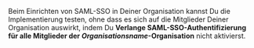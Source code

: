 Beim Einrichten von SAML-SSO in Deiner Organisation kannst Du die Implementierung testen, ohne dass es sich auf die Mitglieder Deiner Organisation auswirkt, indem Du **Verlange SAML-SSO-Authentifizierung für alle Mitglieder der _Organisationsname_-Organisation**  nicht aktivierst.
